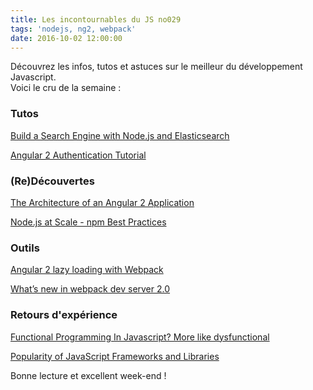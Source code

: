 ```yaml
---
title: Les incontournables du JS no029
tags: 'nodejs, ng2, webpack'
date: 2016-10-02 12:00:00
---
```


Découvrez les infos, tutos et astuces sur le meilleur du développement Javascript.  
Voici le cru de la semaine :   

### Tutos

[Build a Search Engine with Node.js and Elasticsearch](https://www.sitepoint.com/search-engine-node-elasticsearch/)  
  
[Angular 2 Authentication Tutorial](https://auth0.com/blog/angular-2-authentication/)  

### (Re)Découvertes

[The Architecture of an Angular 2 Application](https://codequs.com/p/Hyvz4TBK/angular-2-tutorial-the-architecture-of-an-angular-2-application/)  
  
[Node.js at Scale - npm Best Practices](https://blog.risingstack.com/nodejs-at-scale-npm-best-practices/)  

### Outils  

[Angular 2 lazy loading with Webpack](https://medium.com/@daviddentoom/angular-2-lazy-loading-with-webpack-d25fe71c29c1)  
  
[What’s new in webpack dev server 2.0](https://medium.com/webpack/whats-new-in-webpack-dev-server-2-0-a66848c3679)  

### Retours d'expérience

[Functional Programming In Javascript? More like dysfunctional](http://ilikekillnerds.com/2016/09/functional-programming-javascript-like-dysfunctional/)  
  
[Popularity of JavaScript Frameworks and Libraries](http://blog.honeypot.io/popularity-of-javascript-frameworks-and-libraries/)  

Bonne lecture et excellent week-end !  

